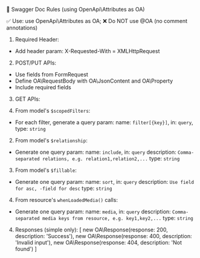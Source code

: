 🎯 Swagger Doc Rules (using OpenApi\Attributes as OA)

✅ Use: use OpenApi\Attributes as OA;
❌ Do NOT use @OA (no comment annotations)

1. Required Header:
- Add header param: X-Requested-With = XMLHttpRequest

2. POST/PUT APIs:
- Use fields from FormRequest
- Define OA\RequestBody with OA\JsonContent and OA\Property
- Include required fields

3. GET APIs:

1. From model's `$scopedFilters`:
- For each filter, generate a query param:
  name: `filter[{key}]`, in: `query`, type: `string`

2. From model's `$relationship`:
- Generate one query param:
  name: `include`, in: `query`
  description: `Comma-separated relations, e.g. relation1,relation2,...`
  type: `string`

3. From model's `$fillable`:
- Generate one query param:
  name: `sort`, in: `query`
  description: `Use field for asc, -field for desc`
  type: `string`

4. From resource's `whenLoadedMedia()` calls:
- Generate one query param:
  name: `media`, in: `query`
  description: `Comma-separated media keys from resource, e.g. key1,key2,...`
  type: `string`

4. Responses (simple only):
[
  new OA\Response(response: 200, description: 'Success'),
  new OA\Response(response: 400, description: 'Invalid input'),
  new OA\Response(response: 404, description: 'Not found')
]
